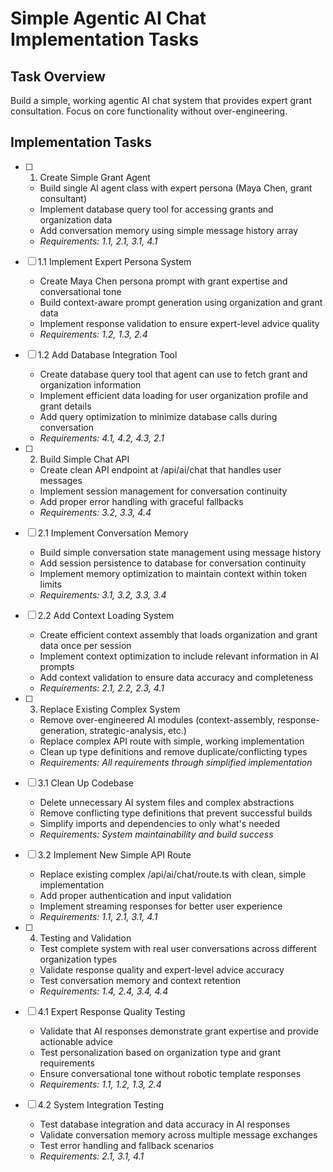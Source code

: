 # Simple Agentic AI Chat Implementation Tasks

## Task Overview

Build a simple, working agentic AI chat system that provides expert grant consultation. Focus on core functionality without over-engineering.

## Implementation Tasks

- [ ] 1. Create Simple Grant Agent
  - Build single AI agent class with expert persona (Maya Chen, grant consultant)
  - Implement database query tool for accessing grants and organization data
  - Add conversation memory using simple message history array
  - _Requirements: 1.1, 2.1, 3.1, 4.1_

- [ ] 1.1 Implement Expert Persona System
  - Create Maya Chen persona prompt with grant expertise and conversational tone
  - Build context-aware prompt generation using organization and grant data
  - Implement response validation to ensure expert-level advice quality
  - _Requirements: 1.2, 1.3, 2.4_

- [ ] 1.2 Add Database Integration Tool
  - Create database query tool that agent can use to fetch grant and organization information
  - Implement efficient data loading for user organization profile and grant details
  - Add query optimization to minimize database calls during conversation
  - _Requirements: 4.1, 4.2, 4.3, 2.1_

- [ ] 2. Build Simple Chat API
  - Create clean API endpoint at /api/ai/chat that handles user messages
  - Implement session management for conversation continuity
  - Add proper error handling with graceful fallbacks
  - _Requirements: 3.2, 3.3, 4.4_

- [ ] 2.1 Implement Conversation Memory
  - Build simple conversation state management using message history
  - Add session persistence to database for conversation continuity
  - Implement memory optimization to maintain context within token limits
  - _Requirements: 3.1, 3.2, 3.3, 3.4_

- [ ] 2.2 Add Context Loading System
  - Create efficient context assembly that loads organization and grant data once per session
  - Implement context optimization to include relevant information in AI prompts
  - Add context validation to ensure data accuracy and completeness
  - _Requirements: 2.1, 2.2, 2.3, 4.1_

- [ ] 3. Replace Existing Complex System
  - Remove over-engineered AI modules (context-assembly, response-generation, strategic-analysis, etc.)
  - Replace complex API route with simple, working implementation
  - Clean up type definitions and remove duplicate/conflicting types
  - _Requirements: All requirements through simplified implementation_

- [ ] 3.1 Clean Up Codebase
  - Delete unnecessary AI system files and complex abstractions
  - Remove conflicting type definitions that prevent successful builds
  - Simplify imports and dependencies to only what's needed
  - _Requirements: System maintainability and build success_

- [ ] 3.2 Implement New Simple API Route
  - Replace existing complex /api/ai/chat/route.ts with clean, simple implementation
  - Add proper authentication and input validation
  - Implement streaming responses for better user experience
  - _Requirements: 1.1, 2.1, 3.1, 4.1_

- [ ] 4. Testing and Validation
  - Test complete system with real user conversations across different organization types
  - Validate response quality and expert-level advice accuracy
  - Test conversation memory and context retention
  - _Requirements: 1.4, 2.4, 3.4, 4.4_

- [ ] 4.1 Expert Response Quality Testing
  - Validate that AI responses demonstrate grant expertise and provide actionable advice
  - Test personalization based on organization type and grant requirements
  - Ensure conversational tone without robotic template responses
  - _Requirements: 1.1, 1.2, 1.3, 2.4_

- [ ] 4.2 System Integration Testing
  - Test database integration and data accuracy in AI responses
  - Validate conversation memory across multiple message exchanges
  - Test error handling and fallback scenarios
  - _Requirements: 2.1, 3.1, 4.1_